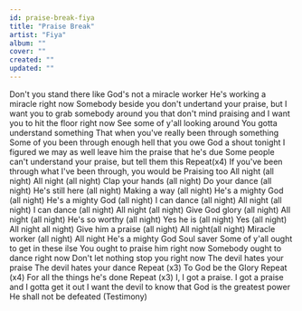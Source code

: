 ```yaml
---
id: praise-break-fiya
title: "Praise Break"
artist: "Fiya"
album: ""
cover: ""
created: ""
updated: ""
---
```


Don't you stand there like God's not a miracle worker
He's working a miracle right now
Somebody beside you don't undertand your praise, but I want you to grab somebody around you that don't mind praising and I want you to hit the floor right now
See some of y'all looking around
You gotta understand something
That when you've really been through something
Some of you been through enough hell that you owe God a shout tonight
I figured we may as well leave him the praise that he's due
Some people can't understand your praise, but tell them this
Repeat(x4)
If you've been through what I've been through, you would be Praising too
All night (all night)
All night (all night)
Clap your hands (all night)
Do your dance (all night)
He's still here (all night)
Making a way (all night)
He's a mighty God (all night)
He's a mighty God (all night)
I can dance (all night)
All night (all night)
I can dance (all night)
All night (all night)
Give God glory (all night)
All night (all night)
He's so worthy (all night)
Yes he is (all night)
Yes (all night)
All night all night)
Give him a praise (all night)
All night(all night)
Miracle worker (all night)
All night
He's a mighty God
Soul saver
Some of y'all ought to get in these ilse
You ought to praise him right now
Somebody ought to dance right now
Don't let nothing stop you right now
The devil hates your praise
The devil hates your dance
Repeat (x3)
To God be the Glory
Repeat (x4)
For all the things he's done
Repeat (x3)
I, I got a praise. I got a praise and I gotta get it out
I want the devil to know that God is the greatest power
He shall not be defeated
(Testimony)